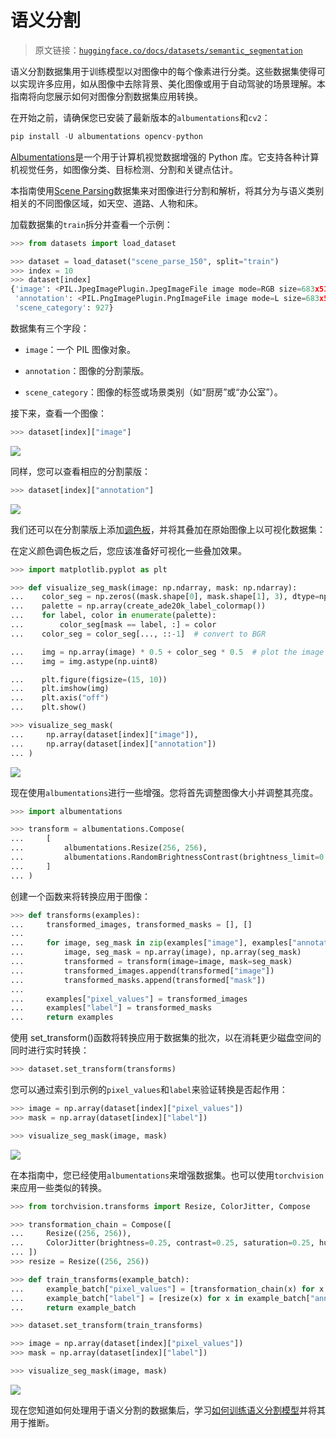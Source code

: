 # 语义分割

> 原文链接：[`huggingface.co/docs/datasets/semantic_segmentation`](https://huggingface.co/docs/datasets/semantic_segmentation)

语义分割数据集用于训练模型以对图像中的每个像素进行分类。这些数据集使得可以实现许多应用，如从图像中去除背景、美化图像或用于自动驾驶的场景理解。本指南将向您展示如何对图像分割数据集应用转换。

在开始之前，请确保您已安装了最新版本的`albumentations`和`cv2`：

```py
pip install -U albumentations opencv-python
```

[Albumentations](https://albumentations.ai/)是一个用于计算机视觉数据增强的 Python 库。它支持各种计算机视觉任务，如图像分类、目标检测、分割和关键点估计。

本指南使用[Scene Parsing](https://huggingface.co/datasets/scene_parse_150)数据集来对图像进行分割和解析，将其分为与语义类别相关的不同图像区域，如天空、道路、人物和床。

加载数据集的`train`拆分并查看一个示例：

```py
>>> from datasets import load_dataset

>>> dataset = load_dataset("scene_parse_150", split="train")
>>> index = 10
>>> dataset[index]
{'image': <PIL.JpegImagePlugin.JpegImageFile image mode=RGB size=683x512 at 0x7FB37B0EC810>,
 'annotation': <PIL.PngImagePlugin.PngImageFile image mode=L size=683x512 at 0x7FB37B0EC9D0>,
 'scene_category': 927}
```

数据集有三个字段：

+   `image`：一个 PIL 图像对象。

+   `annotation`：图像的分割蒙版。

+   `scene_category`：图像的标签或场景类别（如“厨房”或“办公室”）。

接下来，查看一个图像：

```py
>>> dataset[index]["image"]
```

![](img/801b925be58fde47ab832b7270ff9024.png)

同样，您可以查看相应的分割蒙版：

```py
>>> dataset[index]["annotation"]
```

![](img/0d18bd94d7b74e5d9e463aca0bd8c2c2.png)

我们还可以在分割蒙版上添加[调色板](https://github.com/tensorflow/models/blob/3f1ca33afe3c1631b733ea7e40c294273b9e406d/research/deeplab/utils/get_dataset_colormap.py#L51)，并将其叠加在原始图像上以可视化数据集：

在定义颜色调色板之后，您应该准备好可视化一些叠加效果。

```py
>>> import matplotlib.pyplot as plt

>>> def visualize_seg_mask(image: np.ndarray, mask: np.ndarray):
...    color_seg = np.zeros((mask.shape[0], mask.shape[1], 3), dtype=np.uint8)
...    palette = np.array(create_ade20k_label_colormap())
...    for label, color in enumerate(palette):
...        color_seg[mask == label, :] = color
...    color_seg = color_seg[..., ::-1]  # convert to BGR

...    img = np.array(image) * 0.5 + color_seg * 0.5  # plot the image with the segmentation map
...    img = img.astype(np.uint8)

...    plt.figure(figsize=(15, 10))
...    plt.imshow(img)
...    plt.axis("off")
...    plt.show()

>>> visualize_seg_mask(
...     np.array(dataset[index]["image"]),
...     np.array(dataset[index]["annotation"])
... )
```

![](img/924483b9a1c47be43a2b8471ff229d38.png)

现在使用`albumentations`进行一些增强。您将首先调整图像大小并调整其亮度。

```py
>>> import albumentations

>>> transform = albumentations.Compose(
...     [
...         albumentations.Resize(256, 256),
...         albumentations.RandomBrightnessContrast(brightness_limit=0.3, contrast_limit=0.3, p=0.5),
...     ]
... )
```

创建一个函数来将转换应用于图像：

```py
>>> def transforms(examples):
...     transformed_images, transformed_masks = [], []
...
...     for image, seg_mask in zip(examples["image"], examples["annotation"]):
...         image, seg_mask = np.array(image), np.array(seg_mask)
...         transformed = transform(image=image, mask=seg_mask)
...         transformed_images.append(transformed["image"])
...         transformed_masks.append(transformed["mask"])
...
...     examples["pixel_values"] = transformed_images
...     examples["label"] = transformed_masks
...     return examples
```

使用 set_transform()函数将转换应用于数据集的批次，以在消耗更少磁盘空间的同时进行实时转换：

```py
>>> dataset.set_transform(transforms)
```

您可以通过索引到示例的`pixel_values`和`label`来验证转换是否起作用：

```py
>>> image = np.array(dataset[index]["pixel_values"])
>>> mask = np.array(dataset[index]["label"])

>>> visualize_seg_mask(image, mask)
```

![](img/0e48d6f015aab9011f476a321307a70a.png)

在本指南中，您已经使用`albumentations`来增强数据集。也可以使用`torchvision`来应用一些类似的转换。

```py
>>> from torchvision.transforms import Resize, ColorJitter, Compose

>>> transformation_chain = Compose([
...     Resize((256, 256)),
...     ColorJitter(brightness=0.25, contrast=0.25, saturation=0.25, hue=0.1)
... ])
>>> resize = Resize((256, 256))

>>> def train_transforms(example_batch):
...     example_batch["pixel_values"] = [transformation_chain(x) for x in example_batch["image"]]
...     example_batch["label"] = [resize(x) for x in example_batch["annotation"]]
...     return example_batch

>>> dataset.set_transform(train_transforms)

>>> image = np.array(dataset[index]["pixel_values"])
>>> mask = np.array(dataset[index]["label"])

>>> visualize_seg_mask(image, mask)
```

![](img/cef6cac569929e789bf7b6c643174dd6.png)

现在您知道如何处理用于语义分割的数据集后，学习[如何训练语义分割模型](https://huggingface.co/docs/transformers/tasks/semantic_segmentation)并将其用于推断。
